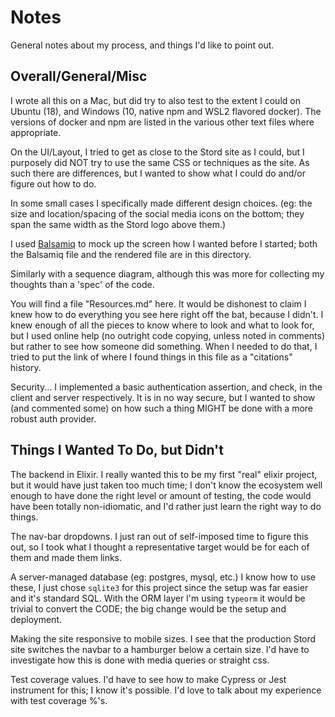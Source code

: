 # Notes

General notes about my process, and things I'd like to point out.

## Overall/General/Misc

I wrote all this on a Mac, but did try to also test to the extent I could on Ubuntu (18),
and Windows (10, native npm and WSL2 flavored docker).  The versions of docker and npm are
listed in the various other text files where appropriate.

On the UI/Layout, I tried to get as close to the Stord site as I could, but I purposely
did NOT try to use the same CSS or techniques as the site.  As such there are differences,
but I wanted to show what I could do and/or figure out how to do.

In some small cases I specifically made different design choices. (eg: the size and
location/spacing of the social media icons on the bottom; they span the same width as the
Stord logo above them.)

I used [Balsamiq](https://balsamiq.com/) to mock up the screen how I wanted before I
started; both the Balsamiq file and the rendered file are in this directory.

Similarly with a sequence diagram, although this was more for collecting my thoughts than
a 'spec' of the code.

You will find a file "Resources.md" here.  It would be dishonest to claim I knew how to do
everything you see here right off the bat, because I didn't.  I knew enough of all the
pieces to know where to look and what to look for, but I used online help (no outright
code copying, unless noted in comments) but rather to see how someone did something.  When
I needed to do that, I tried to put the link of where I found things in this file as a
"citations" history.

Security... I implemented a basic authentication assertion, and check, in the client and
server respectively.  It is in no way secure, but I wanted to show (and commented some) on
how such a thing MIGHT be done with a more robust auth provider.


## Things I Wanted To Do, but Didn't

The backend in Elixir.  I really wanted this to be my first "real" elixir project, but it
would have just taken too much time; I don't know the ecosystem well enough to have done
the right level or amount of testing, the code would have been totally non-idiomatic, and
I'd rather just learn the right way to do things.

The nav-bar dropdowns.  I just ran out of  self-imposed time to figure this out, so I took
what I thought a representative target would be for each of them and made them links.

A server-managed database (eg: postgres, mysql, etc.)  I know how to use these, I just
chose `sqlite3` for this project since the setup was far easier and it's standard SQL.
With the ORM layer I'm using `typeorm` it would be trivial to convert the CODE; the big
change would be the setup and deployment.

Making the site responsive to mobile sizes.  I see that the production Stord site switches
the navbar to a hamburger below a certain size.  I'd have to investigate how this is done
with media queries or straight css.

Test coverage values.  I'd have to see how to make Cypress or Jest instrument for this; I
know it's possible. I'd love to talk about my experience with test coverage %'s.
